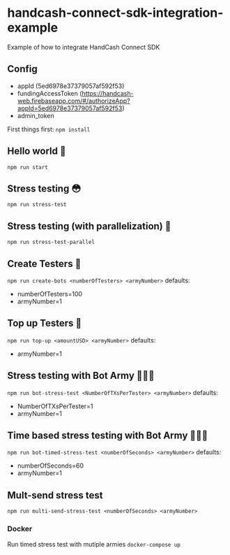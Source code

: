 # handcash-connect-sdk-integration-example
Example of how to integrate HandCash Connect SDK

## Config
 - appId (5ed6978e37379057af592f53)
 - fundingAccessToken (https://handcash-web.firebaseapp.com/#/authorizeApp?appId=5ed6978e37379057af592f53)
 - admin_token 

First things first:
`npm install`

## Hello world 🙂
`npm run start`

## Stress testing 😳
`npm run stress-test`

## Stress testing (with parallelization) 🤯
`npm run stress-test-parallel`

## Create Testers 🤖

`npm run create-bots <numberOfTesters> <armyNumber>` 
defaults:
- numberOfTesters=100
- armyNumber=1 

## Top up Testers :money_with_wings: 

`npm run top-up <amountUSD> <armyNumber>`
defaults:
- armyNumber=1 

## Stress testing with Bot Army 🤖🤖🤖

`npm run bot-stress-test <NumberOfTXsPerTester> <armyNumber>`
defaults:
- NumberOfTXsPerTester=1
- armyNumber=1 

## Time based stress testing with Bot Army 🤖🤖🤖
`npm run bot-timed-stress-test <numberOfSeconds> <armyNumber>`
defaults:
- numberOfSeconds=60
- armyNumber=1 


## Mult-send stress test

`npm run multi-send-stress-test <numberOfSeconds> <armyNumber>`

### Docker 
Run timed stress test with mutiple armies
`docker-compose up`